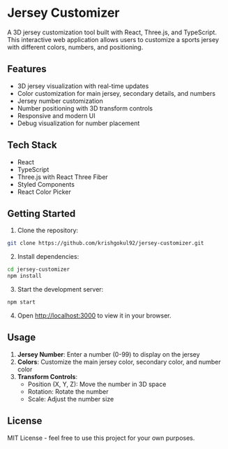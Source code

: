 # Jersey Customizer

A 3D jersey customization tool built with React, Three.js, and TypeScript. This interactive web application allows users to customize a sports jersey with different colors, numbers, and positioning.

## Features

- 3D jersey visualization with real-time updates
- Color customization for main jersey, secondary details, and numbers
- Jersey number customization
- Number positioning with 3D transform controls
- Responsive and modern UI
- Debug visualization for number placement

## Tech Stack

- React
- TypeScript
- Three.js with React Three Fiber
- Styled Components
- React Color Picker

## Getting Started

1. Clone the repository:
```bash
git clone https://github.com/krishgokul92/jersey-customizer.git
```

2. Install dependencies:
```bash
cd jersey-customizer
npm install
```

3. Start the development server:
```bash
npm start
```

4. Open [http://localhost:3000](http://localhost:3000) to view it in your browser.

## Usage

1. **Jersey Number**: Enter a number (0-99) to display on the jersey
2. **Colors**: Customize the main jersey color, secondary color, and number color
3. **Transform Controls**: 
   - Position (X, Y, Z): Move the number in 3D space
   - Rotation: Rotate the number
   - Scale: Adjust the number size

## License

MIT License - feel free to use this project for your own purposes.
